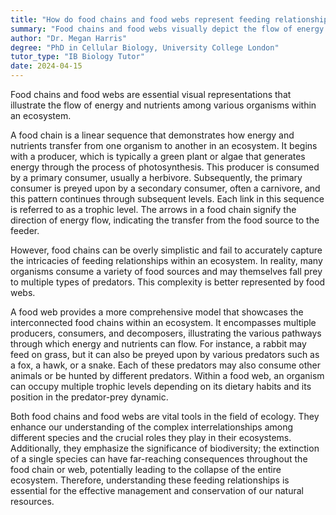 ```yaml
---
title: "How do food chains and food webs represent feeding relationships?"
summary: "Food chains and food webs visually depict the flow of energy and nutrients through different organisms in an ecosystem."
author: "Dr. Megan Harris"
degree: "PhD in Cellular Biology, University College London"
tutor_type: "IB Biology Tutor"
date: 2024-04-15
---
```


Food chains and food webs are essential visual representations that illustrate the flow of energy and nutrients among various organisms within an ecosystem.

A food chain is a linear sequence that demonstrates how energy and nutrients transfer from one organism to another in an ecosystem. It begins with a producer, which is typically a green plant or algae that generates energy through the process of photosynthesis. This producer is consumed by a primary consumer, usually a herbivore. Subsequently, the primary consumer is preyed upon by a secondary consumer, often a carnivore, and this pattern continues through subsequent levels. Each link in this sequence is referred to as a trophic level. The arrows in a food chain signify the direction of energy flow, indicating the transfer from the food source to the feeder.

However, food chains can be overly simplistic and fail to accurately capture the intricacies of feeding relationships within an ecosystem. In reality, many organisms consume a variety of food sources and may themselves fall prey to multiple types of predators. This complexity is better represented by food webs.

A food web provides a more comprehensive model that showcases the interconnected food chains within an ecosystem. It encompasses multiple producers, consumers, and decomposers, illustrating the various pathways through which energy and nutrients can flow. For instance, a rabbit may feed on grass, but it can also be preyed upon by various predators such as a fox, a hawk, or a snake. Each of these predators may also consume other animals or be hunted by different predators. Within a food web, an organism can occupy multiple trophic levels depending on its dietary habits and its position in the predator-prey dynamic.

Both food chains and food webs are vital tools in the field of ecology. They enhance our understanding of the complex interrelationships among different species and the crucial roles they play in their ecosystems. Additionally, they emphasize the significance of biodiversity; the extinction of a single species can have far-reaching consequences throughout the food chain or web, potentially leading to the collapse of the entire ecosystem. Therefore, understanding these feeding relationships is essential for the effective management and conservation of our natural resources.
    